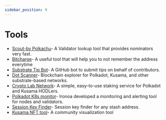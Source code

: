 ```yaml
---
sidebar_position: 9
---
```


# Tools

-   [Scout-by Polkachu](https://polkachu.com/scout)- A Validator lookup tool that provides nominators very fast.
-   [Bitcharge](https://bitcharge.co/)- A useful tool that will help you to not remember the address everytime
-   [Substrate Tip Bot](https://github.com/paritytech/substrate-tip-bot)- A GitHub bot to submit tips on behalf of contributors.
-   [Dot Scanner](https://dotscanner.com/)- Blockchain explorer for Polkadot, Kusama, and other substrate-based networks.
-   [Crypto Lab Network](https://www.cryptolab.network/tools)- A simple, easy-to-use staking service for Polkadot and Kusama HODLers.
-   [Polkadot K8s monitor](https://github.com/ironoa/polkadot-k8s-monitor)- Ironoa developed a monitoring and alerting tool for nodes and validators.
-   [Session Key Finder](https://paranodes.io/SessionKeys)- Session key finder for any stash address.
-   [Kusama NFT tool](https://kusama.d3sjfzcxgz1xj9.amplifyapp.com/)- A community visualization tool
